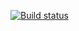 [![Build status](https://ci.appveyor.com/api/projects/status/dgyuu79k1kd7k19y?svg=true)](https://ci.appveyor.com/project/dmitry-korotkov/properties-and-wrappers-1-8a7of)